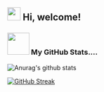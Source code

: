 <h2> <img src="https://emojis.slackmojis.com/emojis/images/1588315024/8823/hyperkitty.gif?1588315024" width="30" /> Hi, welcome! </h2>



### <img src="https://media.giphy.com/media/VgCDAzcKvsR6OM0uWg/giphy.gif" width="50"> My GitHub Stats.... 


![Anurag's github stats](https://github-readme-stats.vercel.app/api?username=RishikaGhosh&show_icons=true&theme=radical) </p>


[![GitHub Streak](https://github-readme-streak-stats.herokuapp.com/?user=RishikaGhosh&theme=tokyonight_duo)](https://github.com/DenverCoder1/github-readme-streak-stats)


